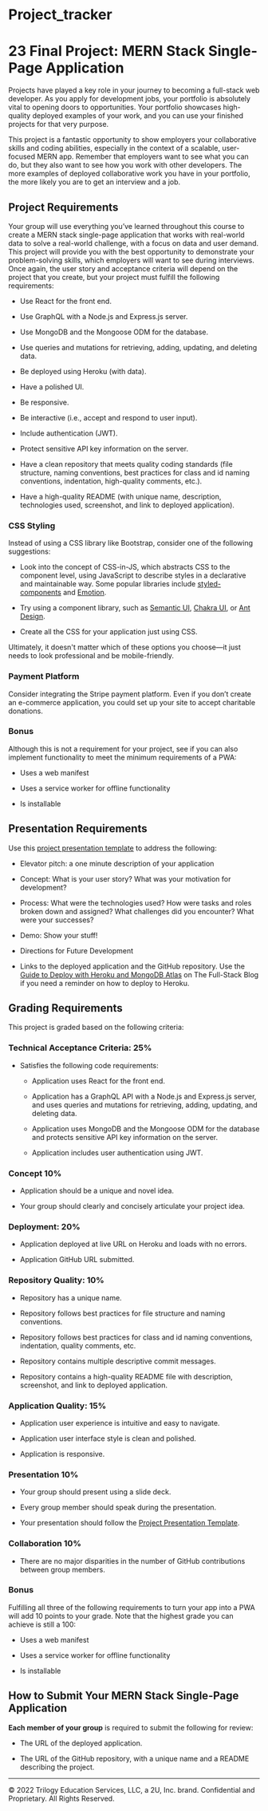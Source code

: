 # Project_tracker

# 23 Final Project: MERN Stack Single-Page Application

Projects have played a key role in your journey to becoming a full-stack web developer. As you apply for development jobs, your portfolio is absolutely vital to opening doors to opportunities. Your portfolio showcases high-quality deployed examples of your work, and you can use your finished projects for that very purpose.

This project is a fantastic opportunity to show employers your collaborative skills and coding abilities, especially in the context of a scalable, user-focused MERN app. Remember that employers want to see what you can do, but they also want to see how you work with other developers. The more examples of deployed collaborative work you have in your portfolio, the more likely you are to get an interview and a job.

## Project Requirements

Your group will use everything you’ve learned throughout this course to create a MERN stack single-page application that works with real-world data to solve a real-world challenge, with a focus on data and user demand. This project will provide you with the best opportunity to demonstrate your problem-solving skills, which employers will want to see during interviews. Once again, the user story and acceptance criteria will depend on the project that you create, but your project must fulfill the following requirements:

* Use React for the front end.

* Use GraphQL with a Node.js and Express.js server.

* Use MongoDB and the Mongoose ODM for the database.

* Use queries and mutations for retrieving, adding, updating, and deleting data.

* Be deployed using Heroku (with data).

* Have a polished UI.

* Be responsive.

* Be interactive (i.e., accept and respond to user input).

* Include authentication (JWT).

* Protect sensitive API key information on the server.

* Have a clean repository that meets quality coding standards (file structure, naming conventions, best practices for class and id naming conventions, indentation, high-quality comments, etc.).

* Have a high-quality README (with unique name, description, technologies used, screenshot, and link to deployed application).

### CSS Styling

Instead of using a CSS library like Bootstrap, consider one of the following suggestions:

* Look into the concept of CSS-in-JS, which abstracts CSS to the component level, using JavaScript to describe styles in a declarative and maintainable way. Some popular libraries include [styled-components](https://styled-components.com/) and [Emotion](https://emotion.sh/docs/introduction).

* Try using a component library, such as [Semantic UI](https://semantic-ui.com/), [Chakra UI](https://chakra-ui.com/), or [Ant Design](https://ant.design/).

* Create all the CSS for your application just using CSS.

Ultimately, it doesn't matter which of these options you choose&mdash;it just needs to look professional and be mobile-friendly.

### Payment Platform

Consider integrating the Stripe payment platform. Even if you don’t create an e-commerce application, you could set up your site to accept charitable donations.

### Bonus

Although this is not a requirement for your project, see if you can also implement functionality to meet the minimum requirements of a PWA:

* Uses a web manifest

* Uses a service worker for offline functionality

* Is installable

## Presentation Requirements

Use this [project presentation template](https://docs.google.com/presentation/d/10QaO9KH8HtUXj__81ve0SZcpO5DbMbqqQr4iPpbwKks/edit?usp=sharing) to address the following:

* Elevator pitch: a one minute description of your application

* Concept: What is your user story? What was your motivation for development?

* Process: What were the technologies used? How were tasks and roles broken down and assigned? What challenges did you encounter? What were your successes?

* Demo: Show your stuff!

* Directions for Future Development

* Links to the deployed application and the GitHub repository. Use the [Guide to Deploy with Heroku and MongoDB Atlas](https://coding-boot-camp.github.io/full-stack/mongodb/deploy-with-heroku-and-mongodb-atlas) on The Full-Stack Blog if you need a reminder on how to deploy to Heroku.

## Grading Requirements

This project is graded based on the following criteria:

### Technical Acceptance Criteria: 25%

* Satisfies the following code requirements:

  * Application uses React for the front end.

  * Application has a GraphQL API with a Node.js and Express.js server, and uses queries and mutations for retrieving, adding, updating, and deleting data.

  * Application uses MongoDB and the Mongoose ODM for the database and protects sensitive API key information on the server.

  * Application includes user authentication using JWT.

### Concept 10%

* Application should be a unique and novel idea.

* Your group should clearly and concisely articulate your project idea.

### Deployment: 20%

* Application deployed at live URL on Heroku and loads with no errors.

* Application GitHub URL submitted.

### Repository Quality: 10%

* Repository has a unique name.

* Repository follows best practices for file structure and naming conventions.

* Repository follows best practices for class and id naming conventions, indentation, quality comments, etc.

* Repository contains multiple descriptive commit messages.

* Repository contains a high-quality README file with description, screenshot, and link to deployed application.

### Application Quality: 15%

* Application user experience is intuitive and easy to navigate.

* Application user interface style is clean and polished.

* Application is responsive.

### Presentation 10%

* Your group should present using a slide deck.

* Every group member should speak during the presentation.

* Your presentation should follow the [Project Presentation Template](https://docs.google.com/presentation/d/10QaO9KH8HtUXj__81ve0SZcpO5DbMbqqQr4iPpbwKks/edit?usp=sharing).

### Collaboration 10%

* There are no major disparities in the number of GitHub contributions between group members.

### Bonus

Fulfilling all three of the following requirements to turn your app into a PWA will add 10 points to your grade. Note that the highest grade you can achieve is still a 100:

* Uses a web manifest

* Uses a service worker for offline functionality

* Is installable

## How to Submit Your MERN Stack Single-Page Application

**Each member of your group** is required to submit the following for review:

* The URL of the deployed application.

* The URL of the GitHub repository, with a unique name and a README describing the project.

---
© 2022 Trilogy Education Services, LLC, a 2U, Inc. brand. Confidential and Proprietary. All Rights Reserved.
